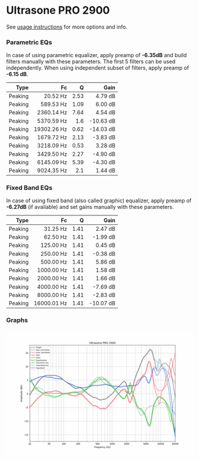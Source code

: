 # Ultrasone PRO 2900
See [usage instructions](https://github.com/jaakkopasanen/AutoEq#usage) for more options and info.

### Parametric EQs
In case of using parametric equalizer, apply preamp of **-6.35dB** and build filters manually
with these parameters. The first 5 filters can be used independently.
When using independent subset of filters, apply preamp of **-6.15 dB**.

| Type    | Fc          |    Q | Gain      |
|--------:|------------:|-----:|----------:|
| Peaking | 20.52 Hz    | 2.53 | 4.79 dB   |
| Peaking | 589.53 Hz   | 1.09 | 6.00 dB   |
| Peaking | 2360.14 Hz  | 7.64 | 4.54 dB   |
| Peaking | 5370.59 Hz  | 1.6  | -10.63 dB |
| Peaking | 19302.26 Hz | 0.62 | -14.03 dB |
| Peaking | 1679.72 Hz  | 2.13 | -3.83 dB  |
| Peaking | 3218.09 Hz  | 0.53 | 3.28 dB   |
| Peaking | 3429.50 Hz  | 2.27 | -4.90 dB  |
| Peaking | 6145.09 Hz  | 5.39 | -4.30 dB  |
| Peaking | 9024.35 Hz  | 2.1  | 1.44 dB   |

### Fixed Band EQs
In case of using fixed band (also called graphic) equalizer, apply preamp of **-6.27dB**
(if available) and set gains manually with these parameters.

| Type    | Fc          |    Q | Gain      |
|--------:|------------:|-----:|----------:|
| Peaking | 31.25 Hz    | 1.41 | 2.47 dB   |
| Peaking | 62.50 Hz    | 1.41 | -1.99 dB  |
| Peaking | 125.00 Hz   | 1.41 | 0.45 dB   |
| Peaking | 250.00 Hz   | 1.41 | -0.38 dB  |
| Peaking | 500.00 Hz   | 1.41 | 5.86 dB   |
| Peaking | 1000.00 Hz  | 1.41 | 1.58 dB   |
| Peaking | 2000.00 Hz  | 1.41 | 1.66 dB   |
| Peaking | 4000.00 Hz  | 1.41 | -7.69 dB  |
| Peaking | 8000.00 Hz  | 1.41 | -2.83 dB  |
| Peaking | 16000.01 Hz | 1.41 | -10.07 dB |

### Graphs
![](./Ultrasone%20PRO%202900.png)